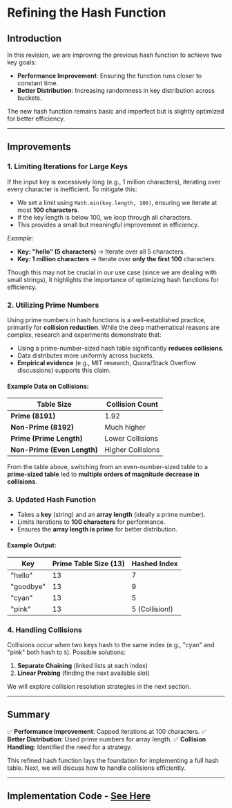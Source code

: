 # Refining the Hash Function

## Introduction

In this revision, we are improving the previous hash function to achieve two key goals:

- **Performance Improvement**: Ensuring the function runs closer to constant time.
- **Better Distribution**: Increasing randomness in key distribution across buckets.

The new hash function remains basic and imperfect but is slightly optimized for better efficiency.

---

## Improvements

### 1. Limiting Iterations for Large Keys

If the input key is excessively long (e.g., 1 million characters), iterating over every character is inefficient. To mitigate this:

- We set a limit using `Math.min(key.length, 100)`, ensuring we iterate at most **100 characters**.
- If the key length is below 100, we loop through all characters.
- This provides a small but meaningful improvement in efficiency.

_Example:_

- **Key: "hello" (5 characters)** → Iterate over all 5 characters.
- **Key: 1 million characters** → Iterate over **only the first 100** characters.

Though this may not be crucial in our use case (since we are dealing with small strings), it highlights the importance of optimizing hash functions for efficiency.

### 2. Utilizing Prime Numbers

Using prime numbers in hash functions is a well-established practice, primarily for **collision reduction**. While the deep mathematical reasons are complex, research and experiments demonstrate that:

- Using a prime-number-sized hash table significantly **reduces collisions**.
- Data distributes more uniformly across buckets.
- **Empirical evidence** (e.g., MIT research, Quora/Stack Overflow discussions) supports this claim.

#### Example Data on Collisions:

| Table Size                  | Collision Count   |
| --------------------------- | ----------------- |
| **Prime (8191)**            | 1.92              |
| **Non-Prime (8192)**        | Much higher       |
| **Prime (Prime Length)**    | Lower Collisions  |
| **Non-Prime (Even Length)** | Higher Collisions |

From the table above, switching from an even-number-sized table to a **prime-sized table** led to **multiple orders of magnitude decrease in collisions**.

### 3. Updated Hash Function

- Takes a **key** (string) and an **array length** (ideally a prime number).
- Limits iterations to **100 characters** for performance.
- Ensures the **array length is prime** for better distribution.

#### Example Output:

| Key       | Prime Table Size (13) | Hashed Index   |
| --------- | --------------------- | -------------- |
| "hello"   | 13                    | 7              |
| "goodbye" | 13                    | 9              |
| "cyan"    | 13                    | 5              |
| "pink"    | 13                    | 5 (Collision!) |

### 4. Handling Collisions

Collisions occur when two keys hash to the same index (e.g., "cyan" and "pink" both hash to `5`). Possible solutions:

1. **Separate Chaining** (linked lists at each index)
2. **Linear Probing** (finding the next available slot)

We will explore collision resolution strategies in the next section.

---

## Summary

✅ **Performance Improvement**: Capped iterations at 100 characters.
✅ **Better Distribution**: Used prime numbers for array length.
✅ **Collision Handling**: Identified the need for a strategy.

This refined hash function lays the foundation for implementing a full hash table. Next, we will discuss how to handle collisions efficiently.

---

## Implementation Code - [See Here](../hash_function.js)
